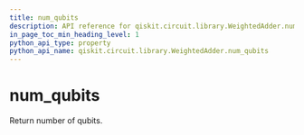 ```yaml
---
title: num_qubits
description: API reference for qiskit.circuit.library.WeightedAdder.num_qubits
in_page_toc_min_heading_level: 1
python_api_type: property
python_api_name: qiskit.circuit.library.WeightedAdder.num_qubits
---
```


# num\_qubits

Return number of qubits.

